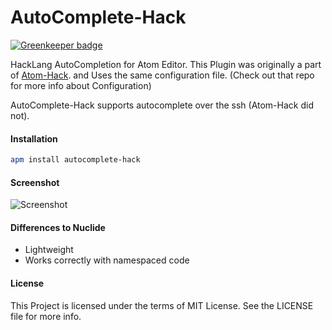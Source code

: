 # AutoComplete-Hack

[![Greenkeeper badge](https://badges.greenkeeper.io/steelbrain/autocomplete-hack.svg)](https://greenkeeper.io/)

HackLang AutoCompletion for Atom Editor. This Plugin was originally a part of [Atom-Hack][Atom-Hack]. and Uses the same configuration file. (Check out that repo for more info about Configuration)

AutoComplete-Hack supports autocomplete over the ssh (Atom-Hack did not).

#### Installation
```sh
apm install autocomplete-hack
```

#### Screenshot
![Screenshot](https://cloud.githubusercontent.com/assets/4278113/7766989/a91bb544-0023-11e5-8258-e85b96c07f04.png)

#### Differences to Nuclide

- Lightweight
- Works correctly with namespaced code

#### License
This Project is licensed under the terms of MIT License. See the LICENSE file for more info.

[Atom-Hack]:https://github.com/steelbrain/Atom-Hack
